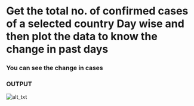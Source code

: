 # Get the total no. of confirmed cases of a selected country Day wise and then plot the data to know the change in past days


###  You can see the change in cases

### **OUTPUT**

![alt_txt](https://github.com/sumyak/COVID-19/blob/master/task%202/Screenshot%20(276).png?raw=true)


